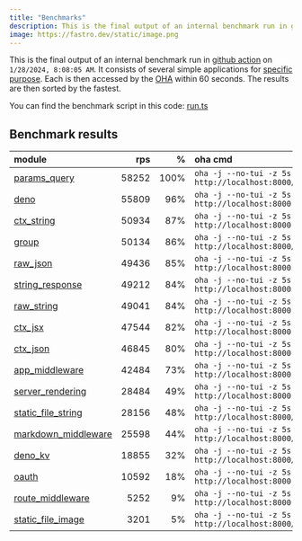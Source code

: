 ```yaml
---
title: "Benchmarks"
description: This is the final output of an internal benchmark run in github action
image: https://fastro.dev/static/image.png
---
```


This is the final output of an internal benchmark run in [github action](https://github.com/fastrodev/fastro/actions) on `1/28/2024, 8:08:05 AM`. It consists of several simple applications for [specific purpose](https://github.com/fastrodev/fastro/blob/main/deno.json). Each is then accessed by the [OHA](https://github.com/hatoo/oha) within 60 seconds. The results are then sorted by the fastest.

You can find the benchmark script in this code: [run.ts](https://github.com/fastrodev/fastro/blob/main/bench/run.ts)

## Benchmark results


| module                                                                                               |   rps |    % | oha cmd                                                           |
| :--------------------------------------------------------------------------------------------------- | ----: | ---: | :---------------------------------------------------------------- |
| [params_query](https://github.com/fastrodev/fastro/blob/main/examples/params_query.ts)               | 58252 | 100% | `oha -j --no-tui -z 5s http://localhost:8000/agus?title=lead`     |
| [deno](https://github.com/fastrodev/fastro/blob/main/examples/deno.ts)                               | 55809 |  96% | `oha -j --no-tui -z 5s http://localhost:8000`                     |
| [ctx_string](https://github.com/fastrodev/fastro/blob/main/examples/ctx_string.ts)                   | 50934 |  87% | `oha -j --no-tui -z 5s http://localhost:8000`                     |
| [group](https://github.com/fastrodev/fastro/blob/main/examples/group.ts)                             | 50134 |  86% | `oha -j --no-tui -z 5s http://localhost:8000/api/user`            |
| [raw_json](https://github.com/fastrodev/fastro/blob/main/examples/raw_json.ts)                       | 49436 |  85% | `oha -j --no-tui -z 5s http://localhost:8000`                     |
| [string_response](https://github.com/fastrodev/fastro/blob/main/examples/string_response.ts)         | 49212 |  84% | `oha -j --no-tui -z 5s http://localhost:8000`                     |
| [raw_string](https://github.com/fastrodev/fastro/blob/main/examples/raw_string.ts)                   | 49041 |  84% | `oha -j --no-tui -z 5s http://localhost:8000`                     |
| [ctx_jsx](https://github.com/fastrodev/fastro/blob/main/examples/ctx_jsx.tsx)                        | 47544 |  82% | `oha -j --no-tui -z 5s http://localhost:8000`                     |
| [ctx_json](https://github.com/fastrodev/fastro/blob/main/examples/ctx_json.ts)                       | 46845 |  80% | `oha -j --no-tui -z 5s http://localhost:8000`                     |
| [app_middleware](https://github.com/fastrodev/fastro/blob/main/examples/app_middleware.ts)           | 42484 |  73% | `oha -j --no-tui -z 5s http://localhost:8000`                     |
| [server_rendering](https://github.com/fastrodev/fastro/blob/main/examples/server_rendering.tsx)      | 28484 |  49% | `oha -j --no-tui -z 5s http://localhost:8000`                     |
| [static_file_string](https://github.com/fastrodev/fastro/blob/main/examples/static_file_string.ts)   | 28156 |  48% | `oha -j --no-tui -z 5s http://localhost:8000/static/tailwind.css` |
| [markdown_middleware](https://github.com/fastrodev/fastro/blob/main/examples/markdown_middleware.ts) | 25598 |  44% | `oha -j --no-tui -z 5s http://localhost:8000/blog/hello`          |
| [deno_kv](https://github.com/fastrodev/fastro/blob/main/examples/deno_kv.ts)                         | 18855 |  32% | `oha -j --no-tui -z 5s http://localhost:8000/user?name=john`      |
| [oauth](https://github.com/fastrodev/fastro/blob/main/examples/oauth.ts)                             | 10592 |  18% | `oha -j --no-tui -z 5s http://localhost:8000`                     |
| [route_middleware](https://github.com/fastrodev/fastro/blob/main/examples/route_middleware.ts)       |  5252 |   9% | `oha -j --no-tui -z 5s http://localhost:8000`                     |
| [static_file_image](https://github.com/fastrodev/fastro/blob/main/examples/static_file_image.ts)     |  3201 |   5% | `oha -j --no-tui -z 5s http://localhost:8000/static/favicon.ico`  |